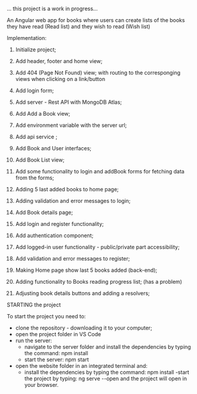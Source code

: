 ... this project is a work in progress...


An Angular web app for books where users can create lists of the books they have read (Read list) and they wish to read (Wish list)


Implementation: 
1. Initialize project;
2. Add header, footer and home view;
3. Add 404 (Page Not Found) view;
   with routing to the corresponging views when clicking on a link/button

4. Add login form;
5. Add server - Rest API with MongoDB Atlas;

6. Add Add a Book view;
7. Add environment variable with the server url;
8. Add api service ;
9. Add Book and User interfaces;
10. Add Book List view;

11. Add some functionality to login and addBook forms for fetching data from the forms;

12. Adding 5 last added books to home page; 
13. Adding validation and error messages to login;

14. Add Book details page;

15. Add login and register functionality;
16. Add authentication component;
17. Add logged-in user functionality - public/private part accessibility;
18. Add validation and error messages to register; 
19. Making Home page show last 5 books added (back-end);
20. Adding functionality to Books reading progress list; (has a problem)

21. Adjusting book details buttons and adding a resolvers; 



STARTING the project

To start the project you need to: 
- clone the repository - downloading it to your computer;
- open the project folder in VS Code
- run the server:
   - navigate to the server folder and install the dependencies by typing the command: 
      npm install
   - start the server:
      npm start
- open the website folder in an integrated terminal and:
   - install the dependencies by typing the command: 
      npm install
   -start the project by typing:
      ng serve --open
and the project will open in your browser.